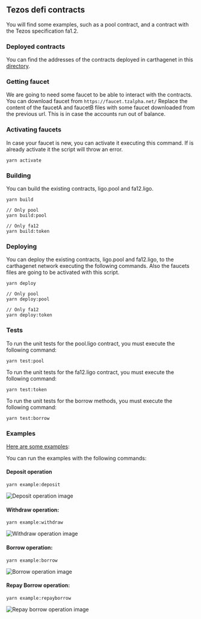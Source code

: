 ## Tezos defi contracts
You will find some examples, such as a pool contract, and a contract with the Tezos specification fa1.2.

### Deployed contracts
You can find the addresses of the contracts deployed in carthagenet in this [directory](https://github.com/protofire/tezos-defi-dapp/blob/master/defi-contracts/deployed/).

### Getting faucet
We are going to need some faucet to be able to interact with the contracts. You can download faucet from `https://faucet.tzalpha.net/` 
Replace the content of the faucetA and faucetB files with some faucet downloaded from the previous url.
This is in case the accounts run out of balance.

### Activating faucets
In case your faucet is new, you can activate it executing this command. If is already activate it the script will throw an error.
```
yarn activate
```

### Building
You can build the existing contracts, ligo.pool and fa12.ligo.

```shell
yarn build

// Only pool
yarn build:pool

// Only fa12
yarn build:token
```

### Deploying
You can deploy the existing contracts, ligo.pool and fa12.ligo, to the carthagenet network executing the following commands. Also the faucets files are going to be activated with this script.
```shell
yarn deploy

// Only pool
yarn deploy:pool

// Only fa12
yarn deploy:token
```

### Tests
To run the unit tests for the pool.ligo contract, you must execute the following command:
```
yarn test:pool
```

To run the unit tests for the fa12.ligo contract, you must execute the following command:
```
yarn test:token
```


To run the unit tests for the borrow methods, you must execute the following command:
```
yarn test:borrow
```

### Examples
[Here are some examples](https://github.com/protofire/tezos-defi-dapp/blob/master/defi-contracts/examples/):

You can run the examples with the following commands:

#### Deposit operation 

```
yarn example:deposit
```

![Deposit operation image][deposit]

[deposit]: https://github.com/protofire/tezos-defi-dapp/blob/master/defi-contracts/examples/images/deposit.png "Deposit operation"

#### Withdraw operation: 

```
yarn example:withdraw
```

![Withdraw operation image][withdraw]

[withdraw]: https://github.com/protofire/tezos-defi-dapp/blob/master/defi-contracts/examples/images/withdraw.png "Withdraw operation"


#### Borrow operation: 

```
yarn example:borrow
```

![Borrow operation image][borrow]

[borrow]: https://github.com/protofire/tezos-defi-dapp/blob/master/defi-contracts/examples/images/borrow.png "Borrow operation"



#### Repay Borrow operation: 

```
yarn example:repayborrow
```

![Repay borrow operation image][repayborrow]

[repayborrow]: https://github.com/protofire/tezos-defi-dapp/blob/master/defi-contracts/examples/images/repayborrow.png "Repay borrow operation"

